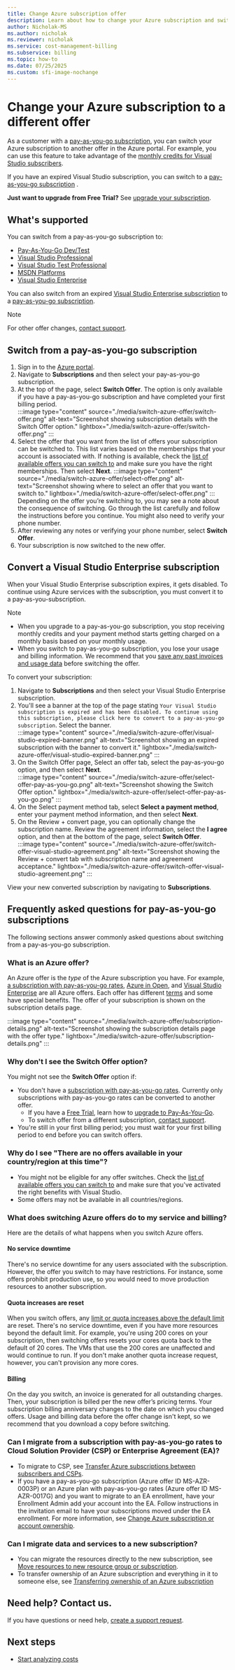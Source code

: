 ```yaml
---
title: Change Azure subscription offer
description: Learn about how to change your Azure subscription and switch to a different offer.
author: Nicholak-MS
ms.author: nicholak
ms.reviewer: nicholak
ms.service: cost-management-billing
ms.subservice: billing
ms.topic: how-to
ms.date: 07/25/2025
ms.custom: sfi-image-nochange
---
```


# Change your Azure subscription to a different offer

As a customer with a [pay-as-you-go subscription](https://azure.microsoft.com/offers/ms-azr-0003p/), you can switch your Azure subscription to another offer in the Azure portal. For example, you can use this feature to take advantage of the [monthly credits for Visual Studio subscribers](https://azure.microsoft.com/pricing/member-offers/msdn-benefits-details/).

If you have an expired Visual Studio subscription, you can switch to a [pay-as-you-go subscription](https://azure.microsoft.com/offers/ms-azr-0003p/) .

**Just want to upgrade from Free Trial?** See [upgrade your subscription](upgrade-azure-subscription.md).

## What's supported

You can switch from a pay-as-you-go subscription to:

- [Pay-As-You-Go Dev/Test](https://azure.microsoft.com/offers/ms-azr-0023p/)
- [Visual Studio Professional](https://azure.microsoft.com/offers/ms-azr-0059p/)
- [Visual Studio Test Professional](https://azure.microsoft.com/offers/ms-azr-0060p/)
- [MSDN Platforms](https://azure.microsoft.com/offers/ms-azr-0062p/)
- [Visual Studio Enterprise](https://azure.microsoft.com/offers/ms-azr-0063p/)

You can also switch from an expired [Visual Studio Enterprise subscription](https://azure.microsoft.com/offers/ms-azr-0063p/) to a [pay-as-you-go subscription](https://azure.microsoft.com/offers/ms-azr-0003p/). 

> [!NOTE]
> For other offer changes, [contact support](https://portal.azure.com/?#blade/Microsoft_Azure_Support/HelpAndSupportBlade).

## Switch from a pay-as-you-go subscription

1. Sign in to the [Azure portal](https://portal.azure.com).
1. Navigate to **Subscriptions** and then select your pay-as-you-go subscription.
1. At the top of the page, select **Switch Offer**. The option is only available if you have a pay-as-you-go subscription and have completed your first billing period.  
    :::image type="content" source="./media/switch-azure-offer/switch-offer.png" alt-text="Screenshot showing subscription details with the Switch Offer option." lightbox="./media/switch-azure-offer/switch-offer.png" :::
1. Select the offer that you want from the list of offers your subscription can be switched to. This list varies based on the memberships that your account is associated with. If nothing is available, check the [list of available offers you can switch to](#whats-supported) and make sure you have the right memberships. Then select **Next**.
    :::image type="content" source="./media/switch-azure-offer/select-offer.png" alt-text="Screenshot showing where to select an offer that you want to switch to." lightbox="./media/switch-azure-offer/select-offer.png" :::
    Depending on the offer you’re switching to, you may see a note about the consequence of switching. Go through the list carefully and follow the instructions before you continue. You might also need to verify your phone number.
1. After reviewing any notes or verifying your phone number, select **Switch Offer**.
1. Your subscription is now switched to the new offer.

## Convert a Visual Studio Enterprise subscription

When your Visual Studio Enterprise subscription expires, it gets disabled. To continue using Azure services with the subscription, you must convert it to a pay-as-you-subscription.

>[!NOTE]
> - When you upgrade to a pay-as-you-go subscription, you stop receiving monthly credits and your payment method starts getting charged on a monthly basis based on your monthly usage.
> - When you switch to pay-as-you-go subscription, you lose your usage and billing information. We recommend that you [save any past invoices and usage data](download-azure-invoice-daily-usage-date.md) before switching the offer.

To convert your subscription:

1. Navigate to **Subscriptions** and then select your Visual Studio Enterprise subscription.
1. You'll see a banner at the top of the page stating `Your Visual Studio subscription is expired and has been disabled. To continue using this subscription, please click here to convert to a pay-as-you-go subscription`. Select the banner.  
    :::image type="content" source="./media/switch-azure-offer/visual-studio-expired-banner.png" alt-text="Screenshot showing an expired subscription with the banner to convert it." lightbox="./media/switch-azure-offer/visual-studio-expired-banner.png" :::
1. On the Switch Offer page, Select an offer tab, select the pay-as-you-go option, and then select **Next**.  
    :::image type="content" source="./media/switch-azure-offer/select-offer-pay-as-you-go.png" alt-text="Screenshot showing the Switch Offer option." lightbox="./media/switch-azure-offer/select-offer-pay-as-you-go.png" :::
1. On the Select payment method tab, select **Select a payment method**, enter your payment method information, and then select **Next**.  
1. On the Review + convert page, you can optionally change the subscription name. Review the agreement information, select the **I agree** option, and then at the bottom of the page, select **Switch Offer**.  
    :::image type="content" source="./media/switch-azure-offer/switch-offer-visual-studio-agreement.png" alt-text="Screenshot showing the Review + convert tab with subscription name and agreement acceptance." lightbox="./media/switch-azure-offer/switch-offer-visual-studio-agreement.png" :::

View your new converted subscription by navigating to **Subscriptions**.


## Frequently asked questions for pay-as-you-go subscriptions

The following sections answer commonly asked questions about switching from a pay-as-you-go subscription.

### What is an Azure offer?

An Azure offer is the *type* of the Azure subscription you have. For example, [a subscription with pay-as-you-go rates](https://azure.microsoft.com/offers/ms-azr-0003p/), [Azure in Open](https://azure.microsoft.com/offers/ms-azr-0111p/), and [Visual Studio Enterprise](https://azure.microsoft.com/offers/ms-azr-0063p/) are all Azure offers. Each offer has different [terms](https://azure.microsoft.com/support/legal/offer-details/) and some have special benefits. The offer of your subscription is shown on the subscription details page.

:::image type="content" source="./media/switch-azure-offer/subscription-details.png" alt-text="Screenshot showing the subscription details page with the offer type." lightbox="./media/switch-azure-offer/subscription-details.png" :::

### Why don't I see the Switch Offer option?

You might not see the **Switch Offer** option if:

* You don't have a [subscription with pay-as-you-go rates](https://azure.microsoft.com/offers/ms-azr-0003p/). Currently only subscriptions with pay-as-you-go rates can be converted to another offer.
  * If you have a [Free Trial](https://azure.microsoft.com/free/), learn how to [upgrade to Pay-As-You-Go](upgrade-azure-subscription.md).
  * To switch offer from a different subscription, [contact support](https://portal.azure.com/?#blade/Microsoft_Azure_Support/HelpAndSupportBlade).
* You're still in your first billing period; you must wait for your first billing period to end before you can switch offers.

### Why do I see "There are no offers available in your country/region at this time"?

* You might not be eligible for any offer switches. Check the [list of available offers you can switch to](#whats-supported) and make sure that you've activated the right benefits with Visual Studio.
* Some offers may not be available in all countries/regions.

### What does switching Azure offers do to my service and billing?

Here are the details of what happens when you switch Azure offers.

#### No service downtime

There's no service downtime for any users associated with the subscription. However, the offer you switch to may have restrictions. For instance, some offers prohibit production use, so you would need to move production resources to another subscription.

#### Quota increases are reset

When you switch offers, any [limit or quota increases above the default limit](/azure/azure-portal/supportability/regional-quota-requests) are reset. There's no service downtime, even if you have more resources beyond the default limit. For example, you're using 200 cores on your subscription, then switching offers resets your cores quota back to the default of 20 cores. The VMs that use the 200 cores are unaffected and would continue to run. If you don't make another quota increase request, however, you can't provision any more cores.

#### Billing

On the day you switch, an invoice is generated for all outstanding charges. Then, your subscription is billed per the new offer’s pricing terms. Your subscription billing anniversary changes to the date on which you changed offers. Usage and billing data before the offer change isn't kept, so we recommend that you download a copy before switching.

### Can I migrate from a subscription with pay-as-you-go rates to Cloud Solution Provider (CSP) or Enterprise Agreement (EA)?

* To migrate to CSP, see [Transfer Azure subscriptions between subscribers and CSPs](transfer-subscriptions-subscribers-csp.yml).
* If you have a pay-as-you-go subscription (Azure offer ID MS-AZR-0003P) or an Azure plan with pay-as-you-go rates (Azure offer ID MS-AZR-0017G) and you want to migrate to an EA enrollment, have your Enrollment Admin add your account into the EA. Follow instructions in the invitation email to have your subscriptions moved under the EA enrollment. For more information, see [Change Azure subscription or account ownership](direct-ea-administration.md#change-azure-subscription-or-account-ownership).

### Can I migrate data and services to a new subscription?

* You can migrate the resources directly to the new subscription, see [Move resources to new resource group or subscription](../../azure-resource-manager/management/move-resource-group-and-subscription.md).
* To transfer ownership of an Azure subscription and everything in it to someone else, see [Transferring ownership of an Azure subscription](billing-subscription-transfer.md)

## Need help? Contact us.

If you have questions or need help, [create a support request](https://go.microsoft.com/fwlink/?linkid=2083458).

## Next steps

- [Start analyzing costs](../costs/quick-acm-cost-analysis.md)
